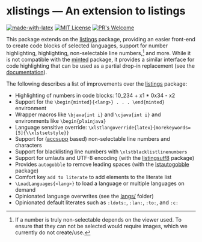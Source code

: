 # xlistings &mdash; An extension to listings

[![made-with-latex](https://img.shields.io/badge/Made%20with-LaTeX-1f425f.svg)](https://www.latex-project.org/) [![MIT License](https://img.shields.io/badge/License-MIT-yellow.svg)](https://opensource.org/licenses/MIT) [![PR's Welcome](https://img.shields.io/badge/PRs-welcome-brightgreen.svg?style=flat)](http://makeapullrequest.com)

This package extends on the [listings][] package, providing an easier front-end to create code blocks of selected languages, support for number highlighting, highlighting, non-selectable line numbers,[^1] and more.
While it is not compatible with the [minted][] package, it provides a similar interface for code highlighting that can be used as a partial drop-in replacement (see the [documentation](https://media.githubusercontent.com/media/EagleoutIce/xlistings/gh-pages/build/xlistings-doc.pdf)).

The following describes a list of improvements over the [listings][] package:

- Highlighting of numbers in code blocks: 10_234 + x1 * 0x34 - x2
- Support for the `\begin{minted}{<lang>} . . . \end{minted}` environment
- Wrapper macros like `\bjava{int i}` and `\cjava{int i}` and environments like `\begin{plainjava}`
- Language sensitive override: `\xlstlangoverride{latex}{morekeywords=[5]{\\xlstsetstyle}}`
- Support for ([accsupp](https://ctan.org/pkg/accsupp) based) non-selectable line numbers and characters
- Support for blacklisting line numbers with `\xlstblacklistlinenumbers`
- Support for umlauts and UTF-8 encoding (with the [listingsutf8](https://ctan.org/pkg/listingsutf8) package)
- Provides `autogobble` to remove leading spaces (with the [lstautogobble](https://ctan.org/pkg/lstautogobble) package)
- Comfort key `add to literate` to add elements to the literate list
- `\LoadLanguages{<lang>}` to load a language or multiple languages on demand
- Opinionated language overwrites (see the [langs/](langs/) folder)
- Opinionated default literates such as `:ldots:`, `:lan:`, `:to:`, and `:c:`

[^1]: If a number is truly non-selectable depends on the viewer used. To ensure that they can not be selected would require images, which we currently do not create/use.

[listings]: https://ctan.org/pkg/listings
[minted]: https://ctan.org/pkg/minted